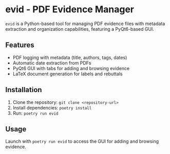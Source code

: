 # evid - PDF Evidence Manager

`evid` is a Python-based tool for managing PDF evidence files with metadata extraction and organization capabilities, featuring a PyQt6-based GUI.

## Features
- PDF logging with metadata (title, authors, tags, dates)
- Automatic date extraction from PDFs
- PyQt6 GUI with tabs for adding and browsing evidence
- LaTeX document generation for labels and rebuttals

## Installation
1. Clone the repository: `git clone <repository-url>`
2. Install dependencies: `poetry install`
3. Run: `poetry run evid`

## Usage
Launch with `poetry run evid` to access the GUI for adding and browsing evidence.

